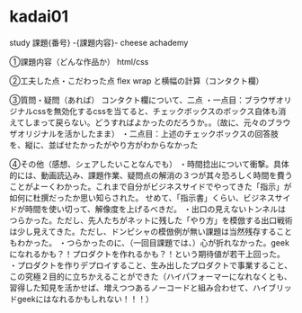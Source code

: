 # kadai01
study
課題{番号} -{課題内容}- 
cheese achademy 

①課題内容（どんな作品か）
html/css


②工夫した点・こだわった点
flex wrap と横幅の計算（コンタクト欄）


③質問・疑問（あれば）
コンタクト欄について、二点
・一点目：ブラウザオリジナルcssを無効化するcssを当てると、チェックボックスのボックス自体も消えてしまって戻らない。どうすればよかったのだろうか。。（故に、元々のブラウザオリジナルを活かしたまま）
・二点目：上述のチェックボックスの回答肢を、縦に、並ばせたかったがやり方がわからなかった

④その他（感想、シェアしたいことなんでも）
・時間捻出について衝撃。具体的には、動画読込み、課題作業、疑問点の解消の３つが其々恐ろしく時間を費うことがよーくわかった。これまで自分がビジネスサイドでやってきた「指示」が如何に杜撰だったか思い知らされた。
せめて、「指示書」くらい、ビジネスサイドが時間を使い切って、解像度を上げるべきだ。
・出口の見えないトンネルはつらかった。ただし、先人たちがネットに残した「やり方」を模倣する出口戦術は少し見えてきた。ただし、ドンピシャの模倣例が無い課題は当然残存することもわかった。
・つらかったのに、（一回目課題では、）心が折れなかった。geekになれるかも？！プロダクトを作れるかも？！という期待値が若干上回った。
・プロダクトを作りデプロイすること、生み出したプロダクトで事業すること、この究極２目的に立ちかえることができた（ハイパフォーマーになれなくとも、習得した知見を活かせば、増えつつあるノーコードと組み合わせて、ハイブリッドgeekにはなれるかもしれない！！！）
